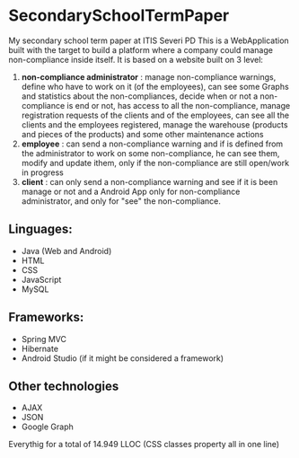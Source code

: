 # SecondarySchoolTermPaper
My secondary school term paper at ITIS Severi PD
This is a WebApplication built with the target to build a platform where a company could manage non-compliance inside itself.
It is based on a website built on 3 level: 
1. **non-compliance administrator** : 
manage non-compliance warnings, define who have to work on it (of the employees), can see some Graphs and statistics about the non-compliances, decide when or not a non-compliance is end or not, has access to all the non-compliance, manage registration requests of the clients and of the employees, can see all the clients and the employees registered, manage the warehouse (products and pieces of the products) and some other maintenance actions
2. **employee** :
can send a non-compliance warning and if is defined from the administrator to work on some non-compliance, he can see them, modify and update ithem, only if the non-compliance are still open/work in progress
3. **client** : 
can only send a non-compliance warning and see if it is been manage or not
and a Android App only for non-compliance administrator, and only for "see" the non-compliance.



## Linguages:
- Java (Web and Android)
- HTML
- CSS
- JavaScript
- MySQL

## Frameworks:
- Spring MVC
- Hibernate
- Android Studio (if it might be considered a framework)

## Other technologies
- AJAX 
- JSON
- Google Graph

Everythig for a total of 14.949 LLOC (CSS classes property all in one line)
